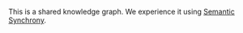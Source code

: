 This is a shared knowledge graph. We experience it using [Semantic Synchrony](https://github.com/synchrony/smsn/wiki).